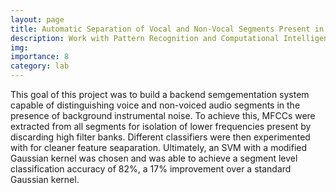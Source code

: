 ```yaml
---
layout: page
title: Automatic Separation of Vocal and Non-Vocal Segments Present in South Indian Songs  
description: Work with Pattern Recognition and Computational Intelligence Laboratory at NIT Trichy
img: 
importance: 8
category: lab
---
```


This goal of this project was to build a backend semgementation system capable of distinguishing voice and non-voiced audio segments in the presence of background instrumental noise. To achieve this, MFCCs were extracted from all segments for isolation of lower frequencies present by discarding high filter banks. Different classifiers were then experimented with for cleaner feature seaparation. Ultimately, an SVM with a modified Gaussian kernel was chosen and was able to achieve a segment level classification accuracy of 82%, a 17% improvement over a standard Gaussian kernel. 
